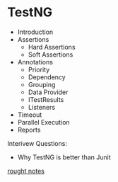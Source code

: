 # TestNG

* Introduction
* Assertions
  * Hard Assertions
  * Soft Assertions
* Annotations
  * Priority
  * Dependency
  * Grouping
  * Data Provider
  * ITestResults
  * Listeners
* Timeout
* Parallel Execution
* Reports


Interivew Questions:

* Why TestNG is better than Junit


[rought notes](https://docs.google.com/document/d/1KLHLufXSUE3ARm_bOjlunM4S5hA4waVJxC9-Y6O4Cgc/edit)
